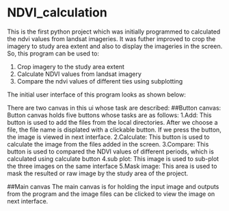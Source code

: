# NDVI_calculation
This is the first python project which was initially programmed to calculated the ndvi values from landsat imageries. It was futher improved to crop the imagery to study area extent and also to display the imageries in the screen. So, this program can be used to:
1. Crop imagery to the study area extent
2. Calculate NDVI values from landsat imagery
3. Compare the ndvi values of different ties using subplotting

The initial user interface of this program looks as shown below:

There are two canvas in this ui whose task are described:
##Button canvas:
Button canvas holds five buttons whose tasks are as follows:
1.Add: This button is used to add the files from the local directories. After we choose a file, the file name is displated with a clickable button. If we press the               button, the image is viewed in next interface.
2.Calculate: This button is used to calculate the image from the files added in the screen. 
3.Compare: This button is used to compared the NDVI values of different periods, which is calculated using calculate button
4.sub plot: This image is used to sub-plot the three images on the same interface
5.Mask image: This area is used to mask the resulted or raw image by the study area of the project.

##Main canvas
The main canvas is for holding the input image and outputs from the program and the image files can be clicked to view the image on next interface.

